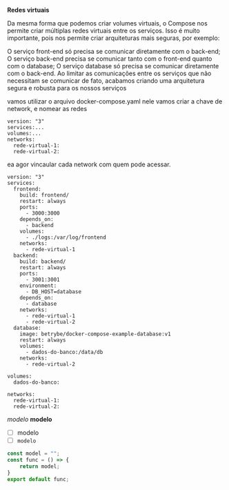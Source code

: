 **Redes virtuais**

Da mesma forma que podemos criar volumes virtuais, o Compose nos permite criar múltiplas redes virtuais entre os serviços. Isso é muito importante, pois nos permite criar arquiteturas mais seguras, por exemplo:

O serviço front-end só precisa se comunicar diretamente com o back-end;
O serviço back-end precisa se comunicar tanto com o front-end quanto com o database;
O serviço database só precisa se comunicar diretamente com o back-end.
Ao limitar as comunicações entre os serviços que não necessitam se comunicar de fato, acabamos criando uma arquitetura segura e robusta para os nossos serviços

vamos utilizar o arquivo docker-compose.yaml
nele vamos criar a chave de network, e nomear as redes

```
version: "3"
services:...
volumes:...
networks:
  rede-virtual-1:
  rede-virtual-2:
```

ea agor vincaular cada network com quem pode acessar.

```
version: "3"
services:
  frontend:
    build: frontend/
    restart: always
    ports:
      - 3000:3000
    depends_on:
      - backend
    volumes:
      - ./logs:/var/log/frontend
    networks:
      - rede-virtual-1
  backend:
    build: backend/
    restart: always
    ports:
      - 3001:3001
    environment:
      - DB_HOST=database
    depends_on:
      - database
    networks:
      - rede-virtual-1
      - rede-virtual-2
  database:
    image: betrybe/docker-compose-example-database:v1
    restart: always
    volumes:
      - dados-do-banco:/data/db
    networks:
      - rede-virtual-2

volumes:
  dados-do-banco:

networks:
  rede-virtual-1:
  rede-virtual-2:
```



*modelo*
**modelo**
- [ ] modelo
- [ ] `modelo`

```js
const model = "";
const func = () => {
    return model;
}
export default func;

```